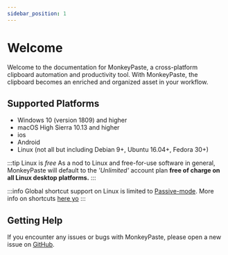 ```yaml
---
sidebar_position: 1
---
```


# Welcome

Welcome to the documentation for MonkeyPaste, a cross-platform clipboard automation and productivity tool. With MonkeyPaste, the clipboard becomes an enriched and organized asset in your workflow.

## Supported Platforms
- Windows 10 (version 1809) and higher
- macOS High Sierra 10.13 and higher
- ios
- Android
- Linux (not all but including Debian 9+, Ubuntu 16.04+, Fedora 30+)

:::tip Linux is $free$
As a nod to Linux and free-for-use software in general, MonkeyPaste will default to the *'Unlimited'* account plan **free of charge on all Linux desktop platforms.**
:::

:::info 
Global shortcut support on Linux is limited to [Passive-mode](shortcuts/index.md#route-types). More info on shortcuts [here yo](../docs/shortcuts/index.md)
:::


## Getting Help

If you encounter any issues or bugs with MonkeyPaste, please open a new issue on [GitHub](https://github.com/monkeypaste/mp-plugin-list). 
